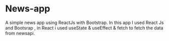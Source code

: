 # News-app
A simple news app using ReactJs with Bootstrap.
In this app I used React Js and Bootsrap , in React i used useState & useEffect & fetch to fetch the data from newsapi.
